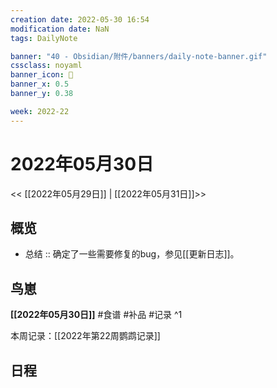 ```yaml
---
creation date: 2022-05-30 16:54
modification date: NaN
tags: DailyNote

banner: "40 - Obsidian/附件/banners/daily-note-banner.gif"
cssclass: noyaml
banner_icon: 💌
banner_x: 0.5
banner_y: 0.38

week: 2022-22
---
```


# 2022年05月30日

<< [[2022年05月29日]] | [[2022年05月31日]]>>


## 概览
- 总结 :: 确定了一些需要修复的bug，参见[[更新日志]]。
## 鸟崽
**[[2022年05月30日]]**
#食谱 
#补品 
#记录 
^1

本周记录：[[2022年第22周鹦鹉记录]]

## 日程
